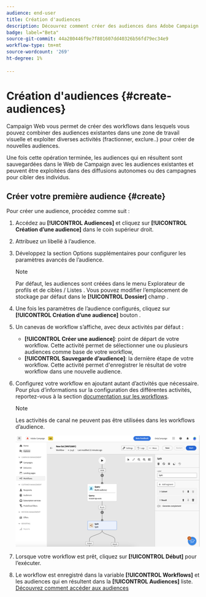 ```yaml
---
audience: end-user
title: Création d'audiences
description: Découvrez comment créer des audiences dans Adobe Campaign Web
badge: label="Beta"
source-git-commit: 44a280446f9e7f801607dd40326b56fd79ec34e9
workflow-type: tm+mt
source-wordcount: '269'
ht-degree: 1%

---
```



# Création d&#39;audiences {#create-audiences}

Campaign Web vous permet de créer des workflows dans lesquels vous pouvez combiner des audiences existantes dans une zone de travail visuelle et exploiter diverses activités (fractionner, exclure..) pour créer de nouvelles audiences.

Une fois cette opération terminée, les audiences qui en résultent sont sauvegardées dans le Web de Campaign avec les audiences existantes et peuvent être exploitées dans des diffusions autonomes ou des campagnes pour cibler des individus.

## Créer votre première audience {#create}

Pour créer une audience, procédez comme suit :

1. Accédez au **[!UICONTROL Audiences]** et cliquez sur **[!UICONTROL Création d’une audience]** dans le coin supérieur droit.
1. Attribuez un libellé à l’audience.
1. Développez la section Options supplémentaires pour configurer les paramètres avancés de l’audience.

   >[!NOTE]
   >
   >Par défaut, les audiences sont créées dans le menu Explorateur de profils et de cibles / Listes . Vous pouvez modifier l’emplacement de stockage par défaut dans le **[!UICONTROL Dossier]** champ .

1. Une fois les paramètres de l’audience configurés, cliquez sur **[!UICONTROL Création d’une audience]** bouton .

1. Un canevas de workflow s’affiche, avec deux activités par défaut :

   * **[!UICONTROL Créer une audience]**: point de départ de votre workflow. Cette activité permet de sélectionner une ou plusieurs audiences comme base de votre workflow,
   * **[!UICONTROL Sauvegarde d’audience]**: la dernière étape de votre workflow. Cette activité permet d&#39;enregistrer le résultat de votre workflow dans une nouvelle audience.

1. Configurez votre workflow en ajoutant autant d’activités que nécessaire. Pour plus d’informations sur la configuration des différentes activités, reportez-vous à la section [documentation sur les workflows](../workflows/activities/about-activities.md).

   >[!NOTE]
   >
   >Les activités de canal ne peuvent pas être utilisées dans les workflows d’audience.

   ![](assets/audience-creation-canvas.png)

1. Lorsque votre workflow est prêt, cliquez sur **[!UICONTROL Début]** pour l’exécuter.

1. Le workflow est enregistré dans la variable **[!UICONTROL Workflows]** et les audiences qui en résultent dans la **[!UICONTROL Audiences]** liste. [Découvrez comment accéder aux audiences](access-audiences.md)
